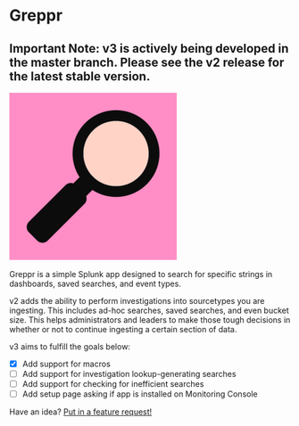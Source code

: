 # Greppr
## Important Note: v3 is actively being developed in the master branch. Please see the v2 release for the latest stable version.

![readmeLogo](static/readmeLogo.png)

Greppr is a simple Splunk app designed to search for specific strings in dashboards, saved searches, and event types.

v2 adds the ability to perform investigations into sourcetypes you are ingesting. This includes ad-hoc searches, saved searches, and even bucket size. This helps administrators and leaders to make those tough decisions in whether or not to continue ingesting a certain section of data.

v3 aims to fulfill the goals below:
- [x] Add support for macros
- [ ] Add support for investigation lookup-generating searches
- [ ] Add support for checking for inefficient searches
- [ ] Add setup page asking if app is installed on Monitoring Console

Have an idea? [Put in a feature request!](https://github.com/kdorepos/Greppr/issues/new)
